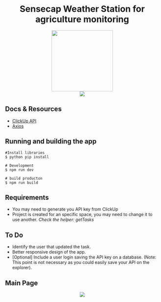 <div align="center">
 <h1>Sensecap Weather Station for agriculture monitoring </h1>
</div>

<div align="center">
  <img src="https://seeklogo.com/images/S/seeed-studio-logo-4F3B000EB9-seeklogo.com.png" height="200"/>
  <br/>
  <a href="https://github.com/MarSH-Up/SensecapAPI_call">
    <img src="https://img.shields.io/badge/python-v3.7-blue">
  </a>
</div>



## Docs & Resources

- [ClickUp API](https://clickup.com/api/)
- [Axios](https://axios-http.com/docs/intro)

## Running and building the app

```
#Install libraries
$ python pip install 

# Development
$ npm run dev

# build producton
$ npm run build

```

## Requirements

<div align='left'>
    <ul>
        <li>You may need to generate you API key from ClickUp</li>
        <li>Project is created for an specific space, you may need to change it to use another. <i>Check the helper: getTasks</i></li>
    </ul>
</div>

## To Do

<div align='left'>
    <ul>
        <li>Identify the user that updated the task.</li>
        <li>Better responsive design of the app.</li>
        <li>[Optional] Include a user login saving the API key on a database. (Note: This point is not necessary as you could easily save your API on the explorer).</li>
    </ul>
</div>

## Main Page

<div align='center'>
    <img src="EoD-Home.png"/>
</div>